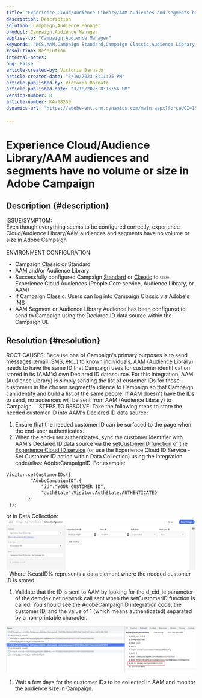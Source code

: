 ```yaml
---
title: "Experience Cloud/Audience Library/AAM audiences and segments have no volume or size in Adobe Campaign"
description: Description
solution: Campaign,Audience Manager
product: Campaign,Audience Manager
applies-to: "Campaign,Audience Manager"
keywords: "KCS,AAM,Campaign Standard,Campaign Classic,Audience Library,People Core Service,Experience Cloud Audiences"
resolution: Resolution
internal-notes: 
bug: False
article-created-by: Victoria Barnato
article-created-date: "3/10/2023 8:11:25 PM"
article-published-by: Victoria Barnato
article-published-date: "3/10/2023 8:15:56 PM"
version-number: 8
article-number: KA-18259
dynamics-url: "https://adobe-ent.crm.dynamics.com/main.aspx?forceUCI=1&pagetype=entityrecord&etn=knowledgearticle&id=4787acb6-7fbf-ed11-83ff-6045bd006b3d"

---
```

# Experience Cloud/Audience Library/AAM audiences and segments have no volume or size in Adobe Campaign

## Description {#description}

ISSUE/SYMPTOM:
<br>Even though everything seems to be configured correctly, experience Cloud/Audience Library/AAM audiences and segments have no volume or size in Adobe Campaign
<br> 
<br>ENVIRONMENT CONFIGURATION:<br>
- Campaign Classic or Standard
- AAM and/or Audience Library
- Successfully configured Campaign [Standard](https://experienceleague.adobe.com/docs/campaign-standard/using/integrating-with-adobe-cloud/working-with-campaign-and-audience-manager-or-people-core-service/provisioning-and-configuring-integration-with-audience-manager-or-people-core-service.html?lang=en) or [Classic](https://experienceleague.adobe.com/docs/campaign-classic/using/integrating-with-adobe-experience-cloud/audience-sharing/configuring-shared-audiences-integration-in-adobe-campaign.html?lang=en) to use Experience Cloud Audiences (People Core service, Audience Library, or AAM)
- If Campaign Classic: Users can log into Campaign Classic via Adobe's IMS
- AAM Segment or Audience Library Audience has been configured to send to Campaign using the Declared ID data source within the Campaign UI.



## Resolution {#resolution}


ROOT CAUSES:
Because one of Campaign's primary purposes is to send messages (email, SMS, etc..) to known individuals, AAM (Audience Library) needs to have the same ID that Campaign uses for customer identification stored in its (AAM's) own Declared ID datasource. For this integration, AAM (Audience Library) is simply sending the list of customer IDs for those customers in the chosen segment/audience to Campaign so that Campaign can identify and build a list of the same people. If AAM doesn't have the IDs to send, no audiences will be sent from AAM (Audience Library) to Campaign. 
 
STEPS TO RESOLVE:
Take the following steps to store the needed customer ID into AAM's Declared ID data source:

1. Ensure that the needed customer ID can be surfaced to the page when the end-user authenticates.
2. When the end-user authenticates, sync the customer identifier with AAM's Declared ID data source via the [setCustomerID function of the Experience Cloud ID service](https://experienceleague.adobe.com/docs/id-service/using/id-service-api/methods/setcustomerids.html?lang=en) (or use the Experience Cloud ID Service - Set Customer ID action within Data Collection) using the integration code/alias: AdobeCampaignID. For example:



```
Visitor.setCustomerIDs({
         "AdobeCampaignID":{ 
             "id":"YOUR CUSTOMER ID", 
             "authState":Visitor.AuthState.AUTHENTICATED 
        } 
 });
```


or in Data Collection:
![](assets/4e9305cf-76a5-ec11-983f-0022480b028f.png)
 
Where %custID% represents a data element where the needed customer ID is stored

1. Validate that the ID is sent to AAM by looking for the d_cid_ic parameter of the demdex.net network call sent when the setCustomerID function is called. You should see the AdobeCampaignID integration code, the customer ID, and the value of 1 (which means authenticated) separated by a non-printable character.


![](assets/4f9305cf-76a5-ec11-983f-0022480b028f.png)

1. Wait a few days for the customer IDs to be collected in AAM and monitor the audience size in Campaign.

